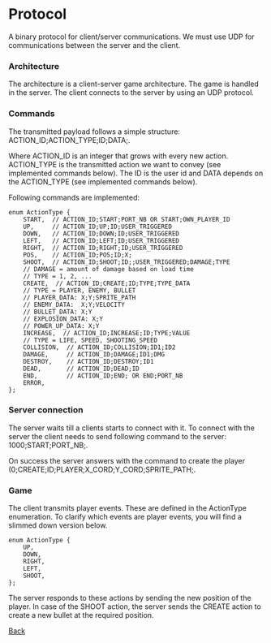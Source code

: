# Protocol

A binary protocol for client/server communications. We must use UDP for communications between the server and the client.

### Architecture

The architecture is a client-server game architecture. The game is handled in the server. The client connects to the server by using an UDP protocol.

### Commands

The transmitted payload follows a simple structure: ACTION\_ID;ACTION\_TYPE;ID;DATA;.

Where ACTION\_ID is an integer that grows with every new action. ACTION\_TYPE is the transmitted action we want to convey (see implemented commands below). The ID is the user id and DATA depends on the ACTION\_TYPE (see implemented commands below).

Following commands are implemented:

```
enum ActionType {
    START,  // ACTION_ID;START;PORT_NB OR START;OWN_PLAYER_ID
    UP,     // ACTION_ID;UP;ID;USER_TRIGGERED
    DOWN,   // ACTION_ID;DOWN;ID;USER_TRIGGERED
    LEFT,   // ACTION_ID;LEFT;ID;USER_TRIGGERED
    RIGHT,  // ACTION_ID;RIGHT;ID;USER_TRIGGERED
    POS,    // ACTION_ID;POS;ID;X;
    SHOOT,  // ACTION_ID;SHOOT;ID;;USER_TRIGGERED;DAMAGE;TYPE
    // DAMAGE = amount of damage based on load time
    // TYPE = 1, 2, ...
    CREATE,  // ACTION_ID;CREATE;ID;TYPE;TYPE_DATA
    // TYPE = PLAYER, ENEMY, BULLET
    // PLAYER_DATA: X;Y;SPRITE_PATH
    // ENEMY_DATA:  X;Y;VELOCITY
    // BULLET_DATA: X;Y
    // EXPLOSION_DATA: X;Y
    // POWER_UP_DATA: X;Y
    INCREASE,  // ACTION_ID;INCREASE;ID;TYPE;VALUE
    // TYPE = LIFE, SPEED, SHOOTING_SPEED
    COLLISION,  // ACTION_ID;COLLISION;ID1;ID2
    DAMAGE,     // ACTION_ID;DAMAGE;ID1;DMG
    DESTROY,    // ACTION_ID;DESTROY;ID1
    DEAD,       // ACTION_ID;DEAD;ID
    END,        // ACTION_ID;END; OR END;PORT_NB
    ERROR,
};
```

### Server connection

The server waits till a clients starts to connect with it. To connect with the server the client needs to send following command to the server: 1000;START;PORT\_NB;.

On success the server answers with the command to create the player (0;CREATE;ID;PLAYER;X\_CORD;Y\_CORD;SPRITE\_PATH;.

### Game

The client transmits player events. These are defined in the ActionType enumeration. To clarify which events are player events, you will find a slimmed down version below.

```
enum ActionType {
    UP,
    DOWN,
    RIGHT,
    LEFT,
    SHOOT,
};
```

The server responds to these actions by sending the new position of the player. In case of the SHOOT action, the server sends the CREATE action to create a new bullet at the required position.

[Back](../../README.md)
